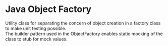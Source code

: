 # Java Object Factory

Utility class for separating the concern of object creation in a factory class to make unit testing possible.  
The builder pattern used in the ObjectFactory enables static mocking of the class to stub for mock values.